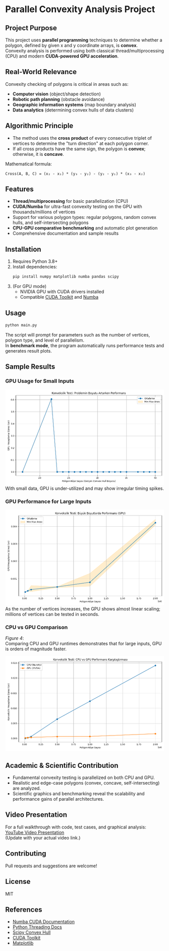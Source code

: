 # Parallel Convexity Analysis Project

## Project Purpose

This project uses **parallel programming** techniques to determine whether a polygon, defined by given x and y coordinate arrays, is **convex**.  
Convexity analysis is performed using both classical thread/multiprocessing (CPU) and modern **CUDA-powered GPU acceleration**.

## Real-World Relevance

Convexity checking of polygons is critical in areas such as:
- **Computer vision** (object/shape detection)
- **Robotic path planning** (obstacle avoidance)
- **Geographic information systems** (map boundary analysis)
- **Data analytics** (determining convex hulls of data clusters)

## Algorithmic Principle

- The method uses the **cross product** of every consecutive triplet of vertices to determine the "turn direction" at each polygon corner.
- If all cross products have the same sign, the polygon is **convex**; otherwise, it is **concave**.

Mathematical formula:
```
Cross(A, B, C) = (x₂ - x₁) * (y₃ - y₂) - (y₂ - y₁) * (x₃ - x₂)
```

## Features

- **Thread/multiprocessing** for basic parallelization (CPU)
- **CUDA/Numba** for ultra-fast convexity testing on the GPU with thousands/millions of vertices
- Support for various polygon types: regular polygons, random convex hulls, and self-intersecting polygons
- **CPU-GPU comparative benchmarking** and automatic plot generation
- Comprehensive documentation and sample results

## Installation

1. Requires Python 3.8+
2. Install dependencies:
    ```bash
    pip install numpy matplotlib numba pandas scipy
    ```
3. (For GPU mode)
    - NVIDIA GPU with CUDA drivers installed
    - Compatible [CUDA Toolkit](https://developer.nvidia.com/cuda-downloads) and [Numba](https://numba.readthedocs.io/en/stable/cuda/index.html)

## Usage

```bash
python main.py
```

The script will prompt for parameters such as the number of vertices, polygon type, and level of parallelism.  
In **benchmark mode**, the program automatically runs performance tests and generates result plots.

## Sample Results

### GPU Usage for Small Inputs  
![Small Input GPU Usage](images/Figure_1.png) 
With small data, GPU is under-utilized and may show irregular timing spikes.

### GPU Performance for Large Inputs  
![LArge Input GPU Usage](images/Figure_3.png) 
As the number of vertices increases, the GPU shows almost linear scaling; millions of vertices can be tested in seconds.

### CPU vs GPU Comparison  
_Figure 4_:  
Comparing CPU and GPU runtimes demonstrates that for large inputs, GPU is orders of magnitude faster.

![GPU/CPU Benchmark](images/Figure_4.png)

## Academic & Scientific Contribution

- Fundamental convexity testing is parallelized on both CPU and GPU.
- Realistic and edge-case polygons (convex, concave, self-intersecting) are analyzed.
- Scientific graphics and benchmarking reveal the scalability and performance gains of parallel architectures.

## Video Presentation

For a full walkthrough with code, test cases, and graphical analysis:  
[YouTube Video Presentation](https://www.youtube.com/)  
(Update with your actual video link.)

## Contributing

Pull requests and suggestions are welcome!

## License

MIT

## References

- [Numba CUDA Documentation](https://numba.readthedocs.io/en/stable/cuda/index.html)
- [Python Threading Docs](https://docs.python.org/3/library/threading.html)
- [Scipy Convex Hull](https://docs.scipy.org/doc/scipy/reference/generated/scipy.spatial.ConvexHull.html)
- [CUDA Toolkit](https://developer.nvidia.com/cuda-downloads)
- [Matplotlib](https://matplotlib.org/)

